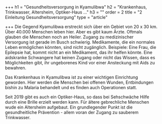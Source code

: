 +++
h1 = "Gesundheitsversorgung in Kyamulibwa"
h2 = "Krankenhaus, Trinkwasser, Altersheim, Optiker-Haus ..."
h3 = ""
order = 2
title = "2 Einleitung Gesundheitsversorgung"
type = "article"

+++
Die Gegend Kyamulibwa erstreckt sich über ein Gebiet von 20 x 30 km. Über 40.000 Menschen leben hier. Aber es gibt kaum Ärzte. Oftmals glauben die Menschen noch an Heiler. Zugang zu medizinischer Versorgung ist gerade im Busch schwierig. Medikamente, die ein normales Leben ermöglichen könnten, sind nicht zugänglich. Beispiele: Eine Frau, die Epilepsie hat, kommt nicht an ein Medikament, das ihr helfen könnte. Eine aidskranke Schwangere hat keinen Zugang oder nicht das Wissen, dass es Möglichkeiten gibt, ihr ungeborenes Kind vor einer Ansteckung mit Aids zu bewahren. 

Das Krankenhaus in Kyamulibwa ist zu einer wichtigen Einrichtung geworden. Hier werden die Menschen bei offenen Wunden, Entbindungen bishin zu Malaria behandelt und es finden auch Operationen statt. 

Seit 2019 gibt es auch ein Optiker-Haus, so dass bei Sehschwäche Hilfe durch eine Brille erzielt werden kann. Für ältere gebrechliche Menschen wude ein Altersheim aufgebaut. Ein grundlegender Punkt ist die gesundheitliche Prävention - allem voran der Zugang zu sauberem Trinkwasser.